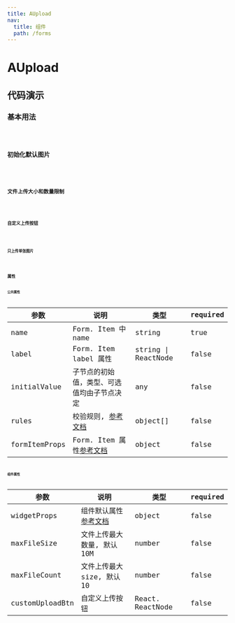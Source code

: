 ```yaml
---
title: AUpload
nav:
  title: 组件
  path: /forms
---
```


# AUpload

## 代码演示

### 基本用法

<code src="./demo/demo1.tsx" />

### 初始化默认图片

<code src="./demo/demo2.tsx" />

### 文件上传大小和数量限制

<code src="./demo/demo3.tsx" />

### 自定义上传按钮

<code src="./demo/demo4.tsx" />

### 只上传单张图片

<code src="./demo/demo5.tsx" />

## 属性

### 公共属性

| 参数                  | 说明                                                                                                                                  | 类型                | required |
| --------------------- | ------------------------------------------------------------------------------------------------------------------------------------- | ------------------- | -------- |
| name                  | Form. Item 中 name                                                                                                                            | string              | true     |
| label                 | Form. Item label 属性                                                                                                                  | string \| ReactNode | false    |
| initialValue          | 子节点的初始值，类型、可选值均由子节点决定                                                                                            | any                 | false    |
| rules                 | 校验规则, [参考文档](https://ant.design/components/form-cn/#Rule)                                     | object[]            | false    |
| formItemProps         | Form. Item 属性[参考文档](https://ant.design/components/form-cn/#Form.Item)                                                            | object              | false    |

### 组件属性

| 参数          | 说明                  | 类型                                                                                           | required |
| ------------- | --------------------- | ---------------------------------------------------------------------------------------------- | -------- |
| widgetProps | 组件默认属性 [参考文档](https://ant.design/components/upload-cn/#API) | object              | false    |
| maxFileSize | 文件上传最大数量, 默认10M | number              | false    |
| maxFileCount | 文件上传最大size, 默认10 | number              | false    |
| customUploadBtn | 自定义上传按钮 | React. ReactNode              | false    |
